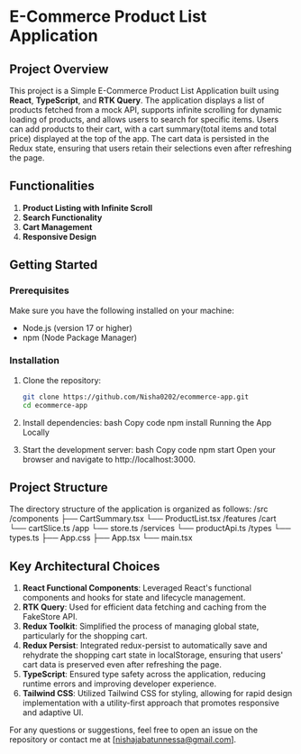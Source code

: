 # E-Commerce Product List Application

## Project Overview
This project is a Simple E-Commerce Product List Application built using **React**, **TypeScript**, and **RTK Query**. The application displays a list of products fetched from a mock API, supports infinite scrolling for dynamic loading of products, and allows users to search for specific items. Users can add products to their cart, with a cart summary(total items and total price) displayed at the top of the app. The cart data is persisted in the Redux state, ensuring that users retain their selections even after refreshing the page.

## Functionalities 
1. **Product Listing with Infinite Scroll**
2. **Search Functionality**
3. **Cart Management**
4. **Responsive Design**
 

## Getting Started

### Prerequisites
Make sure you have the following installed on your machine:
- Node.js (version 17 or higher)
- npm (Node Package Manager)

### Installation

1. Clone the repository:
   ```bash
   git clone https://github.com/Nisha0202/ecommerce-app.git
   cd ecommerce-app

2. Install dependencies:
bash
Copy code
npm install
Running the App Locally

2. Start the development server:
bash
Copy code
npm start
Open your browser and navigate to http://localhost:3000.

## Project Structure

The directory structure of the application is organized as follows:
/src
  /components
    ├── CartSummary.tsx
    └── ProductList.tsx
  /features
    /cart
      └── cartSlice.ts
  /app
    └── store.ts
  /services
    └── productApi.ts
  /types
    └── types.ts
  ├── App.css
  ├── App.tsx
  └── main.tsx


## Key Architectural Choices

1. **React Functional Components**: Leveraged React's functional components and hooks for state and lifecycle management.
2. **RTK Query**: Used for efficient data fetching and caching from the FakeStore API.
3. **Redux Toolkit**: Simplified the process of managing global state, particularly for the shopping cart.
4. **Redux Persist**: Integrated redux-persist to automatically save and rehydrate the shopping cart state in localStorage, ensuring that users' cart data is preserved even after refreshing the page.
5. **TypeScript**: Ensured type safety across the application, reducing runtime errors and improving developer experience.
6. **Tailwind CSS**: Utilized Tailwind CSS for styling, allowing for rapid design implementation with a utility-first approach that promotes responsive and adaptive UI.



For any questions or suggestions, feel free to open an issue on the repository or contact me at [nishajabatunnessa@gmail.com].